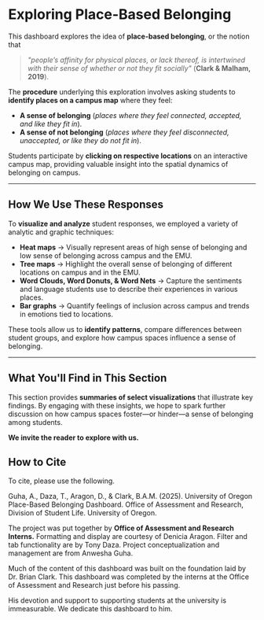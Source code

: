 # Exploring **Place-Based Belonging**  

This dashboard explores the idea of **place-based belonging**, or the notion that  
> *"people’s affinity for physical places, or lack thereof, is intertwined with their sense of whether or not they fit socially"* (**Clark & Malham, 2019**).  

The **procedure** underlying this exploration involves asking students to **identify places on a campus map** where they feel:  

- **A sense of belonging** (*places where they feel connected, accepted, and like they fit in*).  
- **A sense of not belonging** (*places where they feel disconnected, unaccepted, or like they do not fit in*).  

Students participate by **clicking on respective locations** on an interactive campus map, providing valuable insight into the spatial dynamics of belonging on campus.  

---

## **How We Use These Responses**  

To **visualize and analyze** student responses, we employed a variety of analytic and graphic techniques:  

- **<span class="yellow-text">Heat maps</span>** → Visually represent areas of high sense of belonging and low sense of belonging across campus and the EMU.  
- **<span class="yellow-text">Tree maps</span>** → Highlight the overall sense of belonging of different locations on campus and in the EMU.  
- **<span class="yellow-text">Word Clouds, Word Donuts, & Word Nets</span>** → Capture the sentiments and language students use to describe their experiences in various places.  
- **<span class="yellow-text">Bar graphs</span>** → Quantify feelings of inclusion across campus and trends in emotions tied to locations.  

These tools allow us to **identify patterns**, compare differences between student groups, and explore how campus spaces influence a sense of belonging.  

---

## **What You'll Find in This Section**  

This section provides **summaries of select visualizations** that illustrate key findings. By engaging with these insights, we hope to spark further discussion on how campus spaces foster—or hinder—a sense of belonging among students.  

**<span class="yellow-text">We invite the reader to explore with us.</span>**   

## **How to Cite** 

To cite, please use the following.

Guha, A., Daza, T., Aragon, D., & Clark, B.A.M. (2025). University of Oregon Place-Based Belonging Dashboard. Office of Assessment and Research, Division of Student Life. University of Oregon.

The project was put together by **Office of Assessment and Research Interns.** Formatting and display are courtesy of Denicia Aragon. Filter and tab functionality are by Tony Daza. Project conceptualization and management are from Anwesha Guha.

Much of the content of this dashboard was built on the foundation laid by Dr. Brian Clark. This dashboard was completed by the interns at the Office of Assessment and Research just before his passing. 

His devotion and support to supporting students at the university is immeasurable. We dedicate this dashboard to him.
